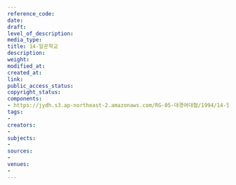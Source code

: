```yaml
---
reference_code: 
date: 
draft: 
level_of_description: 
media_type: 
title: 14-일꾼학교
description: 
weight: 
modified_at: 
created_at: 
link: 
public_access_status: 
copyright_status: 
components:
- https://jydh.s3.ap-northeast-2.amazonaws.com/RG-05-대경여대협/1994/14-일꾼학교.pdf
tags:
- 
creators:
- 
subjects:
- 
sources:
- 
venues:
- 
---
```

